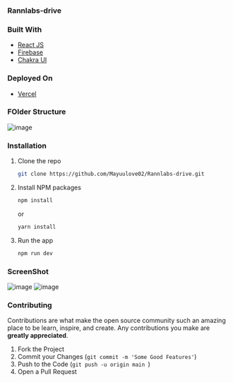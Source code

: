 ### Rannlabs-drive
<!-- ![image](https://user-images.githubusercontent.com/107462305/230617185-a16f6c68-fe41-4ee7-bb91-04b445ad7a02.png) -->
<!-- ![image](https://user-images.githubusercontent.com/107462305/230617329-d31247be-85e4-478f-8c6e-d00acb34304b.png)
![image](https://user-images.githubusercontent.com/107462305/230617259-d08c4920-6ab6-4fc6-b871-b140171ba0eb.png) -->



### Built With
* [React JS](https://reactjs.org/)
* [Firebase](https://firebase.google.com/)
* [Chakra UI](https://chakra-ui.com/)

### Deployed On
* [Vercel](https://vercel.com/)

### FOlder Structure
![image](https://user-images.githubusercontent.com/107462305/230617185-a16f6c68-fe41-4ee7-bb91-04b445ad7a02.png)

### Installation

1. Clone the repo
   ```sh
   git clone https://github.com/Mayuulove02/Rannlabs-drive.git
   ```
2. Install NPM packages
   ```sh
   npm install
   ```
   or 
   
     ```sh
   yarn install
   ```
3. Run the app
   ```sh
   npm run dev
   ```


### ScreenShot

![image](https://user-images.githubusercontent.com/107462305/230617329-d31247be-85e4-478f-8c6e-d00acb34304b.png)
![image](https://user-images.githubusercontent.com/107462305/230617259-d08c4920-6ab6-4fc6-b871-b140171ba0eb.png)
   
   

### Contributing

Contributions are what make the open source community such an amazing place to be learn, inspire, and create. Any contributions you make are **greatly appreciated**.

1. Fork the Project
3. Commit your Changes (`git commit -m 'Some Good Features'`)
4. Push to the Code (`git push -u origin main `)
5. Open a Pull Request